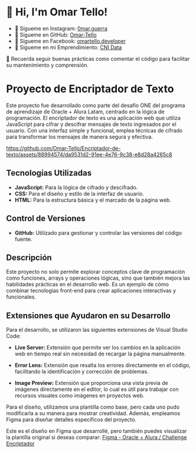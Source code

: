# 🔭 Hi, I'm Omar Tello! 
- 📡 Sígueme en Instagram: [0mar.guerra](https://www.instagram.com/0mar.guerra/)
- 📡 Sígueme en GitHub: [Omar-Tello](https://github.com/Omar-Tello)
- 📡 Sígueme en Facebook: [omartello.developer](https://www.facebook.com/omartello.developer/)
- 💼 Sígueme en mi Emprendimiento: [CNI Data](https://www.instagram.com/cni.data/)

📂 Recuerda seguir buenas prácticas como comentar el código para facilitar su mantenimiento y comprensión.

# Proyecto de Encriptador de Texto

Este proyecto fue desarrollado como parte del desafío ONE del programa de aprendizaje de Oracle + Alura Latam, centrado en la lógica de programación. El encriptador de texto es una aplicación web que utiliza JavaScript para cifrar y descifrar mensajes de texto ingresados por el usuario. Con una interfaz simple y funcional, emplea técnicas de cifrado para transformar los mensajes de manera segura y efectiva.

https://github.com/Omar-Tello/Encriptador-de-texto/assets/88994574/da9531d2-91ee-4e76-9c38-e8d28a4265c8 

## Tecnologías Utilizadas

- **JavaScript:** Para la lógica de cifrado y descifrado.
- **CSS:** Para el diseño y estilo de la interfaz de usuario.
- **HTML:** Para la estructura básica y el marcado de la página web.

## Control de Versiones

- **GitHub:** Utilizado para gestionar y controlar las versiones del código fuente.

## Descripción

Este proyecto no solo permite explorar conceptos clave de programación como funciones, arrays y operaciones lógicas, sino que también mejora las habilidades prácticas en el desarrollo web. Es un ejemplo de cómo combinar tecnologías front-end para crear aplicaciones interactivas y funcionales.

## Extensiones que Ayudaron en su Desarrollo

Para el desarrollo, se utilizaron las siguientes extensiones de Visual Studio Code:

- **Live Server:** Extensión que permite ver los cambios en la aplicación web en tiempo real sin necesidad de recargar la página manualmente.
  
- **Error Lens:** Extensión que resalta los errores directamente en el código, facilitando la identificación y corrección de problemas.

- **Image Preview:** Extensión que proporciona una vista previa de imágenes directamente en el editor, lo cual es útil para trabajar con recursos visuales como imágenes en proyectos web.

Para el diseño, utilizamos una plantilla como base, pero cada uno pudo modificarla a su manera para mostrar creatividad. Además, empleamos Figma para diseñar detalles específicos del proyecto.

Este es el diseño en Figma que desarrollé, pero también puedes visualizar la plantilla original si deseas comparar: [Figma - Oracle + Alura / Challenge Encriptador](https://www.figma.com/design/VxbNz5mNxGl5kx2pe3oBdH/Oracle-%2B-Alura-%2F-Challenge-Encriptador---Desaf%C3%ADo-%2F-Omar-T.?node-id=0-1)

